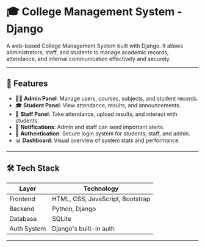 # 🎓 College Management System - Django

A web-based College Management System built with Django. It allows administrators, staff, and students to manage academic records, attendance, and internal communication effectively and securely.

---

## 🚀 Features

- 🧑‍🏫 **Admin Panel**: Manage users, courses, subjects, and student records.
- 🎓 **Student Panel**: View attendance, results, and announcements.
- 🏫 **Staff Panel**: Take attendance, upload results, and interact with students.
- 📢 **Notifications**: Admin and staff can send important alerts.
- 🔐 **Authentication**: Secure login system for students, staff, and admin.
- 📊 **Dashboard**: Visual overview of system stats and performance.

---

## 🛠️ Tech Stack

| Layer        | Technology             |
|--------------|------------------------|
| Frontend     | HTML, CSS, JavaScript, Bootstrap |
| Backend      | Python, Django         |
| Database     | SQLite                 |
| Auth System  | Django's built-in auth |

---
